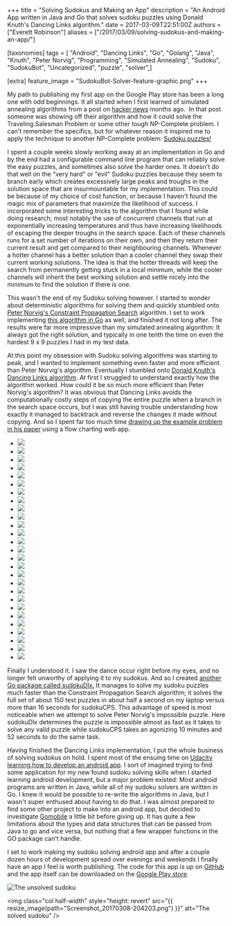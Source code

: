 +++
title = "Solving Sudokus and Making an App"
description = "An Android App written in Java and Go that solves sudoku puzzles using Donald Knuth's Dancing Links algorithm."
date = 2017-03-09T22:51:00Z
authors = ["Everett Robinson"]
aliases = ["/2017/03/09/solving-sudokus-and-making-an-app/"]

[taxonomies]
tags = [ "Android", "Dancing Links", "Go", "Golang", "Java", "Knuth", "Peter Norvig", "Programming", "Simulated Annealing", "Sudoku", "SudokuBot", "Uncategorized", "puzzle", "solver",]

[extra]
feature_image = "SudokuBot-Solver-feature-graphic.png"
+++

My path to publishing my first app on the Google Play store has been a long one with odd beginnings. It all started when I first learned of simulated annealing algorithms from a post on [hacker news](https://news.ycombinator.com/) months ago.  In that post someone was showing off their algorithm and how it could solve the Traveling Salesman Problem or some other tough NP-Complete problem. I can't remember the specifics, but for whatever reason it inspired me to apply the technique to another NP-Complete problem: [Sudoku puzzles!](https://github.com/evjrob/sudokuAnnealing)

I spent a couple weeks slowly working away at an implementation in Go and by the end had a configurable command line program that can reliably solve the easy puzzles, and sometimes also solve the harder ones. It doesn't do that well on the "very hard" or "evil" Sudoku puzzles because they seem to branch early which creates excessively large peaks and troughs in the solution space that are insurmountable for my implementation. This could be because of my choice of cost function, or because I haven't found the magic mix of parameters that maximize the likelihood of success. I incorporated some interesting tricks to the algorithm that I found while doing research; most notably the use of concurrent channels that run at exponentially increasing temperatures and thus have increasing likelihoods of escaping the deeper troughs in the search space. Each of these channels runs for a set number of iterations on their own, and then they return their current result and get compared to their neighbouring channels. Whenever a hotter channel has a better solution than a cooler channel they swap their current working solutions. The idea is that the hotter threads will keep the search from permanently getting stuck in a local minimum, while the cooler channels will inherit the best working solution and settle nicely into the minimum to find the solution if there is one.

This wasn't the end of my Sudoku solving however. I started to wonder about deterministic algorithms for solving them and quickly stumbled onto [Peter Norvig's Constraint Propagation Search](http://norvig.com/sudoku.html) algorithm. I set to work implementing [this algorithm in Go](https://github.com/evjrob/sudokuCps) as well, and finished it not long after. The results were far more impressive than my simulated annealing algorithm: It always got the right solution, and typically in one tenth the time on even the hardest 9 x 9 puzzles I had in my test data.

At this point my obsession with Sudoku solving algorithms was starting to peak, and I wanted to implement something even faster and more efficient than Peter Norvig's algorithm. Eventually I stumbled onto [Donald Knuth's Dancing Links algorithm](https://arxiv.org/abs/cs/0011047). At first I struggled to understand exactly how the algorithm worked. How could it be so much more efficient than Peter Norvig's algorithm? It was obvious that Dancing Links avoids the computationally costly steps of copying the entire puzzle when a branch in the search space occurs, but I was still having trouble understanding how exactly it managed to backtrack and reverse the changes it made without copying. And so I spent far too much time [drawing up the example problem in his paper](https://github.com/evjrob/dancing-links-visualized) using a flow charting web app.

<section class="splide" aria-label="Splide Basic HTML Example">
  <div class="splide__track">
		<ul class="splide__list">
      <li class="splide__slide"><img src="{{ resize_image(path="0-Dancing-Links-Start.png") }}" ></li>
      <li class="splide__slide"><img src="{{ resize_image(path="1-SearchA-CoverA.png") }}" ></li>
      <li class="splide__slide"><img src="{{ resize_image(path="2-SearchA-CoverD.png") }}" ></li>
      <li class="splide__slide"><img src="{{ resize_image(path="3-SearchA-CoverG.png") }}" ></li>
      <li class="splide__slide"><img src="{{ resize_image(path="4-SearchB-CoverB.png") }}" ></li>
      <li class="splide__slide"><img src="{{ resize_image(path="5-SearchB-CoverC.png") }}" ></li>
      <li class="splide__slide"><img src="{{ resize_image(path="6-SearchB-CoverF.png") }}" ></li>
      <li class="splide__slide"><img src="{{ resize_image(path="7-SearchE-CoverE.png") }}" ></li>
      <li class="splide__slide"><img src="{{ resize_image(path="8-SearchB-UncoverF.png") }}" ></li>
      <li class="splide__slide"><img src="{{ resize_image(path="9-SearchB-UncoverC.png") }}" ></li>
      <li class="splide__slide"><img src="{{ resize_image(path="10-SearchB-UncoverB.png") }}" ></li>
      <li class="splide__slide"><img src="{{ resize_image(path="11-SearchA-UncoverG.png") }}" ></li>
      <li class="splide__slide"><img src="{{ resize_image(path="12-SearchA-UncoverD.png") }}" ></li>
      <li class="splide__slide"><img src="{{ resize_image(path="13-SearchA-CoverD.png") }}" ></li>
      <li class="splide__slide"><img src="{{ resize_image(path="14-SearchB-CoverB.png") }}" ></li>
      <li class="splide__slide"><img src="{{ resize_image(path="15-SearchB-CoverC.png") }}" ></li>
      <li class="splide__slide"><img src="{{ resize_image(path="16-SearchB-CoverF.png") }}" ></li>
      <li class="splide__slide"><img src="{{ resize_image(path="17-SearchB-CoverG.png") }}" ></li>
      <li class="splide__slide"><img src="{{ resize_image(path="18-SearchE-CoverE.png") }}" ></li>
      <li class="splide__slide"><img src="{{ resize_image(path="19-SearchB-UncoverG.png") }}" ></li>
      <li class="splide__slide"><img src="{{ resize_image(path="20-SearchB-UncoverF.png") }}" ></li>
      <li class="splide__slide"><img src="{{ resize_image(path="21-SearchB-UncoverC.png") }}" ></li>
      <li class="splide__slide"><img src="{{ resize_image(path="22-SearchB-CoverG.png") }}" ></li>
      <li class="splide__slide"><img src="{{ resize_image(path="23-SearchC-CoverC.png") }}" ></li>
      <li class="splide__slide"><img src="{{ resize_image(path="24-SearchC-CoverE.png") }}" ></li>
      <li class="splide__slide"><img src="{{ resize_image(path="25-SearchC-CoverF.png") }}" ></li>
      <li class="splide__slide"><img src="{{ resize_image(path="26-Searchh-Return.png") }}" ></li>
		</ul>
  </div>
</section>

Finally I understood it. I saw the dance occur right before my eyes, and no longer felt unworthy of applying it to my sudokus. And so I created [another Go package called sudokuDlx.](https://github.com/evjrob/sudokuDlx) It manages to solve my sudoku puzzles much faster than the Constraint Propagation Search algorithm; it solves the full set of about 150 test puzzles in about half a second on my laptop versus more than 16 seconds for sudokuCPS. This advantage of speed is most noticeable when we attempt to solve Peter Norvig's impossible puzzle. Here sudokuDlx determines the puzzle is impossible almost as fast as it takes to solve any valid puzzle while sudokuCPS takes an agonizing 10 minutes and 52 seconds to do the same task.

Having finished the Dancing Links implementation, I put the whole business of solving sudokus on hold. I spent most of the ensuing time on [Udacity learning how to develop an android app](https://www.udacity.com/course/new-android-fundamentals--ud851). I sort of imagined trying to find some application for my new found sudoku solving skills when I started learning android development, but a major problem existed: Most android programs are written in Java, while all of my sudoku solvers are written in Go. I knew it would be possible to re-write the algorithms in Java, but I wasn't super enthused about having to do that. I was almost prepared to find some other project to make into an android app, but decided to investigate [Gomobile](https://godoc.org/golang.org/x/mobile/cmd/gomobile) a little bit before giving up. It has quite a few limitations about the types and data structures that can be passed from Java to go and vice versa, but nothing that a few wrapper functions in the GO package can't handle.

I set to work making my sudoku solving android app and after a couple dozen hours of development spread over evenings and weekends I finally have an app I feel is worth publishing. The code for this app is up on [GitHub](https://github.com/evjrob/SudokuBotSolver) and the app itself can be downloaded on the [Google Play store](https://play.google.com/store/apps/details?id=com.everettsprojects.sudokubotsolver&hl=en).

<div class="row">
  <img class="col half-width" style="height: revert" src="{{ resize_image(path="Screenshot_20170308-204149.png") }}"  alt="The unsolved sudoku"/>

  <img class="col half-width" style="height: revert" src="{{ resize_image(path="Screenshot_20170308-204203.png") }}"  alt="The solved sudoku" />
</div>

<script src=" https://cdn.jsdelivr.net/npm/@splidejs/splide@4.1.4/dist/js/splide.min.js "></script>
<link href=" https://cdn.jsdelivr.net/npm/@splidejs/splide@4.1.4/dist/css/splide.min.css " rel="stylesheet">
<script>
  document.addEventListener( 'DOMContentLoaded', function() {
    var splide = new Splide( '.splide' );
    splide.mount();
  } );
</script>
<style>
.splide__pagination__page.is-active {
  background: #cc3636;
  transform: scale(1.4);
  z-index: 1;
}
</style>